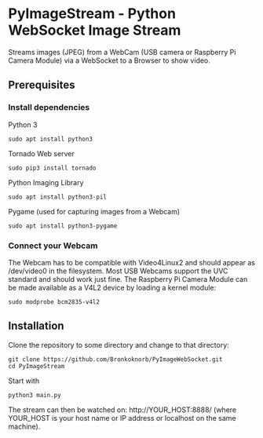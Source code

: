 PyImageStream - Python WebSocket Image Stream
=============================================

Streams images (JPEG) from a WebCam (USB camera or Raspberry Pi Camera Module) via a WebSocket to a Browser to show
video.

Prerequisites
-------------

### Install dependencies

Python 3

    sudo apt install python3

Tornado Web server

    sudo pip3 install tornado

Python Imaging Library

    sudo apt install python3-pil

Pygame (used for capturing images from a Webcam)

    sudo apt install python3-pygame

### Connect your Webcam

The Webcam has to be compatible with Video4Linux2 and should appear as /dev/video0 in the filesystem.
Most USB Webcams support the UVC standard and should work just fine.
The Raspberry Pi Camera Module can be made available as a V4L2 device by loading a kernel module:

    sudo modprobe bcm2835-v4l2

Installation
------------

Clone the repository to some directory and change to that directory:

    git clone https://github.com/Bronkoknorb/PyImageWebSocket.git
    cd PyImageStream

Start with

    python3 main.py

The stream can then be watched on: http://YOUR_HOST:8888/ (where YOUR_HOST is your host name or IP address or localhost
on the same machine).
